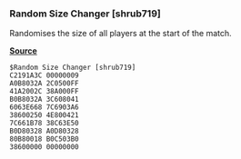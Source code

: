 ### Random Size Changer [shrub719]

Randomises the size of all players at the start of the match.

[**Source**](../asm/random_size.asm)

```
$Random Size Changer [shrub719]
C2191A3C 00000009
A0B8032A 2C0500FF
41A2002C 38A000FF
B0B8032A 3C608041
6063E668 7C6903A6
38600250 4E800421
7C661B78 38C63E50
B0D80328 A0D80328
80B80018 B0C503B0
38600000 00000000
```